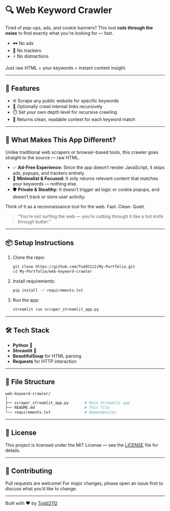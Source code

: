 # 🔍 Web Keyword Crawler

Tired of pop-ups, ads, and cookie banners? This tool **cuts through the noise** to find exactly what you're looking for — fast.

- 🕶️ No ads  
- 🚫 No trackers  
- ⚡ No distractions  

Just raw HTML + your keywords = instant content insight.

---

## 🚀 Features

- 🌐 Scrape any public website for specific keywords
- 🔗 Optionally crawl internal links recursively
- ⏱️ Set your own depth level for recursive crawling
- 📄 Returns clean, readable context for each keyword match

---

## 🎯 What Makes This App Different?

Unlike traditional web scrapers or browser-based tools, this crawler goes straight to the source — raw HTML.

- ✅ **Ad-Free Experience:** Since the app doesn’t render JavaScript, it skips ads, popups, and trackers entirely.
- 🧠 **Minimalist & Focused:** It only returns relevant content that matches your keywords — nothing else.
- 🛡️ **Private & Stealthy:** It doesn’t trigger ad logic or cookie popups, and doesn’t track or store user activity.

Think of it as a reconnaissance tool for the web. Fast. Clean. Quiet.

> “You’re not surfing the web — you’re cutting through it like a hot knife through butter.”

---

## 📦 Setup Instructions

1. Clone the repo:
   ```bash
   git clone https://github.com/Todd2112/My-Portfolio.git
   cd My-Portfolio/web-keyword-crawler
   ```

2. Install requirements:
   ```bash
   pip install -r requirements.txt
   ```

3. Run the app:
   ```bash
   streamlit run scraper_streamlit_app.py
   ```

---

## 🛠️ Tech Stack

- **Python** 🐍
- **Streamlit** 🎈
- **BeautifulSoup** for HTML parsing
- **Requests** for HTTP interaction

---

## 📁 File Structure

```bash
web-keyword-crawler/
│
├── scraper_streamlit_app.py       # Main Streamlit app
├── README.md                      # This file
└── requirements.txt               # Dependencies
```

---

## 📘 License

This project is licensed under the MIT License — see the [LICENSE](../LICENSE) file for details.

---

## 🙌 Contributing

Pull requests are welcome! For major changes, please open an issue first to discuss what you’d like to change.

---

Built with ❤️ by [Todd2112](https://github.com/Todd2112)

